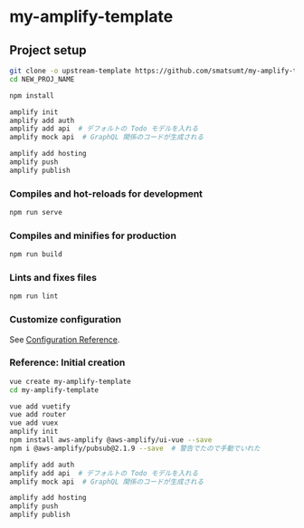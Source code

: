 # my-amplify-template

## Project setup
```bash
git clone -o upstream-template https://github.com/smatsumt/my-amplify-template.git NEW_PROJ_NAME
cd NEW_PROJ_NAME

npm install

amplify init
amplify add auth
amplify add api  # デフォルトの Todo モデルを入れる
amplify mock api  # GraphQL 関係のコードが生成される

amplify add hosting
amplify push
amplify publish
```

### Compiles and hot-reloads for development
```bash
npm run serve
```

### Compiles and minifies for production
```bash
npm run build
```

### Lints and fixes files
```bash
npm run lint
```

### Customize configuration
See [Configuration Reference](https://cli.vuejs.org/config/).


### Reference: Initial creation

```bash
vue create my-amplify-template
cd my-amplify-template

vue add vuetify
vue add router
vue add vuex
amplify init
npm install aws-amplify @aws-amplify/ui-vue --save
npm i @aws-amplify/pubsub@2.1.9 --save  # 警告でたので手動でいれた

amplify add auth
amplify add api  # デフォルトの Todo モデルを入れる
amplify mock api  # GraphQL 関係のコードが生成される

amplify add hosting
amplify push
amplify publish

```
